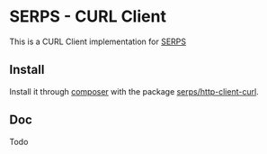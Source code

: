 SERPS - CURL Client
===================

This is a CURL Client implementation for [SERPS](https://github.com/serp-scrape/serps)

Install
-------

Install it through [composer](https://getcomposer.org/) with the package 
[serps/http-client-curl](https://packagist.org/packages/serps/http-client-curl).

Doc
---

Todo
